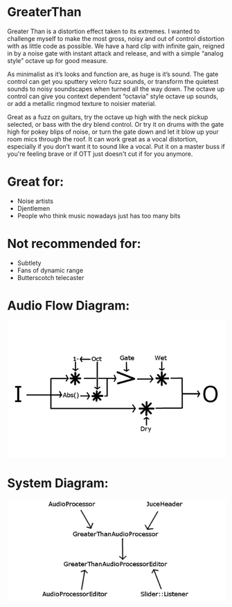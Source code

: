 # GreaterThan

Greater Than is a distortion effect taken to its extremes. I wanted to challenge myself to make the most gross, noisy and out of control distortion with as little code as possible. We have a hard clip with infinite gain, reigned in by a noise gate with instant attack and release, and with a simple “analog style” octave up for good measure.

As minimalist as it’s looks and function are, as huge is it’s sound. The gate control can get you sputtery velcro fuzz sounds, or transform the quietest sounds to noisy soundscapes when turned all the way down. The octave up control can give you context dependent “octavia” style octave up sounds, or add a metallic ringmod texture to noisier material.

Great as a fuzz on guitars, try the octave up high with the neck pickup selected, or bass with the dry blend control. Or try it on drums with the gate high for pokey blips of noise, or turn the gate down and let it blow up your room mics through the roof. It can work great as a vocal distortion, especially if you don’t want it to sound like a vocal. Put it on a master buss if you're feeling brave or if OTT just doesn't cut if for you anymore.

# Great for:
* Noise artists
* Djentlemen
* People who think music nowadays just has too many bits

# Not recommended for:
* Subtlety
* Fans of dynamic range
* Butterscotch telecaster

# Audio Flow Diagram:
![AudioFlowDiagram](/AudioFlowDiagram.png)

# System Diagram:
![SystemDiagram](/SystemDiagram.png)

